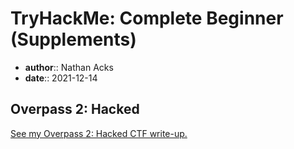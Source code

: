 # TryHackMe: Complete Beginner (Supplements)

* **author**:: Nathan Acks  
* **date**:: 2021-12-14

## Overpass 2: Hacked

[See my Overpass 2: Hacked CTF write-up.](../notes/tryhackme-overpass-2-hacked.md)
